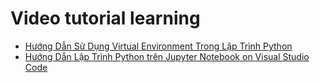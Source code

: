 
# Video tutorial learning

- [Hướng Dẫn Sử Dụng Virtual Environment Trong Lập Trình Python](https://www.youtube.com/watch?v=jAdxBJDORSU)
- [Hướng Dẫn Lập Trình Python trên Jupyter Notebook on Visual Studio Code](https://www.youtube.com/watch?v=6lMQnaFS3Rc)

